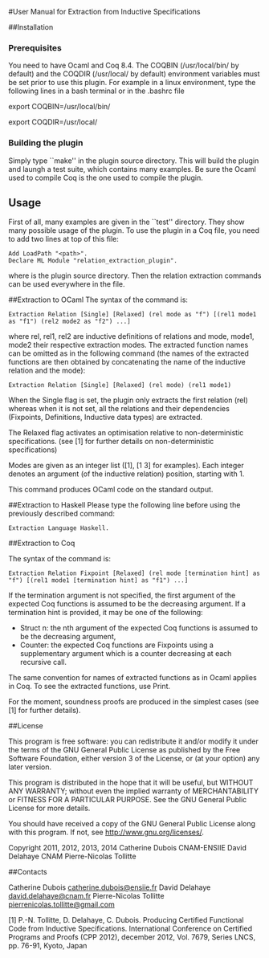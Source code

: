 #User Manual for Extraction from Inductive Specifications

##Installation

### Prerequisites
You need to have Ocaml and Coq 8.4. 
The COQBIN (/usr/local/bin/ by default) and the COQDIR (/usr/local/
by default) environment variables must be set prior to use this plugin.
For example in a linux environment, type the following lines in a bash terminal or in the .bashrc file

   export COQBIN=/usr/local/bin/
   
   export COQDIR=/usr/local/


### Building the plugin
Simply type ``make'' in the plugin source directory. This will build the
plugin and laungh a test suite, which contains many examples.
Be sure the Ocaml used to compile Coq is the one used to compile the plugin.

## Usage

  First of all, many examples are given in the ``test'' directory. They show
many possible usage of the plugin. To use the plugin in a Coq file, you need
to add two lines at top of this file:

    Add LoadPath "<path>".
    Declare ML Module "relation_extraction_plugin".

where <path> is the plugin source directory. Then the relation extraction
commands can be used everywhere in the file. 

##Extraction to OCaml
The syntax of the command is:

    Extraction Relation [Single] [Relaxed] (rel mode as "f") [(rel1 mode1 as "f1") (rel2 mode2 as "f2") ...]

where rel, rel1, rel2 are inductive definitions of relations and mode, mode1,
mode2 their respective extraction modes. The extracted function names can be omitted
as in the following command (the names of the extracted functions are then obtained by concatenating the name of the inductive relation and the mode):

    Extraction Relation [Single] [Relaxed] (rel mode) (rel1 mode1)

When the Single flag is set, the plugin
only extracts the first relation (rel) whereas when it is not set, all the
relations and their dependencies (Fixpoints, Definitions, Inductive data types)
are extracted.

The Relaxed flag activates an optimisation relative to non-deterministic specifications.
(see [1] for further details on non-deterministic specifications) 

Modes are given as an integer list ([1], [1 3] for examples). 
Each integer denotes an argument (of the inductive relation) position, starting with 1.

This command produces OCaml code on the standard output. 


##Extraction to Haskell
Please type the following line before using the previously described command:

    Extraction Language Haskell.

##Extraction to Coq

The syntax of the command is:

    Extraction Relation Fixpoint [Relaxed] (rel mode [termination hint] as "f") [(rel1 mode1 [termination hint] as "f1") ...]

If the termination argument is not specified, the first argument of the expected Coq functions is assumed 
to be the decreasing argument.
If a termination hint is provided, it may be one of the following:
- Struct n: the nth argument of the expected Coq functions is assumed to be the decreasing argument,
- Counter: the expected Coq functions are Fixpoints using a supplementary argument which is a counter 
decreasing at each recursive call. 


The same convention for names of extracted functions as in Ocaml applies in Coq. 
To see the extracted functions, use Print.

For the moment, soundness proofs are produced in the simplest cases (see [1] for further details). 



##License

This program is free software: you can redistribute it and/or modify it under the terms of the 
GNU General Public License as published by the Free Software Foundation, either version 3 of the License, or 
(at your option) any later version.

This program is distributed in the hope that it will be useful, but WITHOUT ANY WARRANTY; without even the implied warranty of 
MERCHANTABILITY or FITNESS FOR A PARTICULAR PURPOSE. See the GNU General Public License for more details. 

You should have received a copy of the GNU General Public License 
along with this program. If not, see <http://www.gnu.org/licenses/>. 

Copyright 2011, 2012, 2013, 2014 
Catherine Dubois CNAM-ENSIIE
David Delahaye CNAM
Pierre-Nicolas Tollitte

##Contacts

Catherine Dubois <catherine.dubois@ensiie.fr>
David Delahaye <david.delahaye@cnam.fr> 
Pierre-Nicolas Tollitte <pierrenicolas.tollitte@gmail.com>


[1] P.-N. Tollitte, D. Delahaye, C. Dubois. Producing Certified Functional Code from Inductive
Specifications. International Conference on Certified Programs and Proofs (CPP 2012), december 2012,
Vol. 7679, Series LNCS, pp. 76-91, Kyoto, Japan
